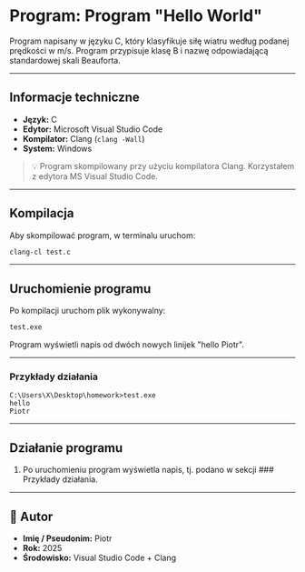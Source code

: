 # Program: Program "Hello World"

Program napisany w języku C, który klasyfikuje siłę wiatru według podanej prędkości w m/s. Program przypisuje klasę B i nazwę odpowiadającą standardowej skali Beauforta.

---

## Informacje techniczne

- **Język:** C  
- **Edytor:** Microsoft Visual Studio Code  
- **Kompilator:** Clang (`clang -Wall`)  
- **System:** Windows  

> 💡 Program skompilowany przy użyciu kompilatora Clang. Korzystałem z edytora MS Visual Studio Code.

---

## Kompilacja

Aby skompilować program, w terminalu uruchom:

```bash
clang-cl test.c
````

---

## Uruchomienie programu

Po kompilacji uruchom plik wykonywalny:

```bash
test.exe
```

Program wyświetli napis od dwóch nowych linijek "hello Piotr".

---

### Przykłady działania

```
C:\Users\X\Desktop\homework>test.exe
hello
Piotr
```



---

## Działanie programu

1. Po uruchomieniu program wyświetla napis, tj. podano w sekcji ### Przykłady działania.


---

## 👤 Autor

* **Imię / Pseudonim:** Piotr
* **Rok:** 2025
* **Środowisko:** Visual Studio Code + Clang

```



